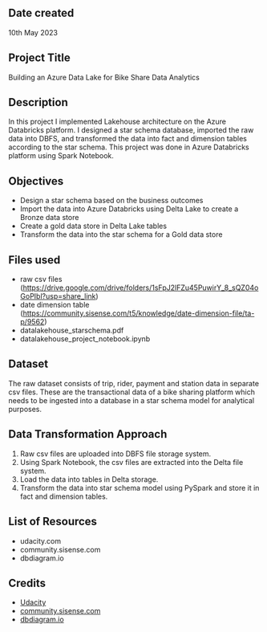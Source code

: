 ## Date created
10th May 2023

## Project Title
Building an Azure Data Lake for Bike Share Data Analytics

## Description
In this project I implemented Lakehouse architecture on the Azure Databricks platform. I designed a star schema database, imported the raw data into DBFS, and transformed the data into fact and dimension tables according to the star schema. This project was done in Azure Databricks platform using Spark Notebook.

## Objectives
* Design a star schema based on the business outcomes
* Import the data into Azure Databricks using Delta Lake to create a Bronze data store
* Create a gold data store in Delta Lake tables
* Transform the data into the star schema for a Gold data store

## Files used
* raw csv files (https://drive.google.com/drive/folders/1sFpJ2lFZu45PuwirY_8_sQZ04oGoPIbl?usp=share_link)
* date dimension table (https://community.sisense.com/t5/knowledge/date-dimension-file/ta-p/9562)
* datalakehouse_starschema.pdf
* datalakehouse_project_notebook.ipynb

## Dataset
The raw dataset consists of trip, rider, payment and station data in separate csv files. These are the transactional data of a bike sharing platform which needs to be ingested into a database in a star schema model for analytical purposes.

## Data Transformation Approach
1) Raw csv files are uploaded into DBFS file storage system.
2) Using Spark Notebook, the csv files are extracted into the Delta file system.
3) Load the data into tables in Delta storage.
4) Transform the data into star schema model using PySpark and store it in fact and dimension tables.

## List of Resources
- udacity.com
- community.sisense.com
- dbdiagram.io

## Credits
* [Udacity](udacity.com)
* [community.sisense.com](https://community.sisense.com/t5/knowledge/date-dimension-file/ta-p/9562)
* [dbdiagram.io](https://dbdiagram.io/home)
